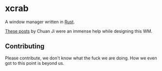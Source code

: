 # xcrab

A window manager written in [Rust](https://rust-lang.org).

[These posts](https://jichu4n.com/tag/window-manager/) by Chuan Ji were an immense help while designing this WM.

## Contributing

Please contribute, we don't know what the fuck we are doing. How we even got to this point is beyond us.
